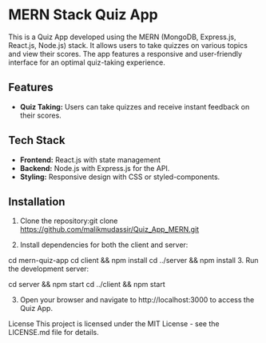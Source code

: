 # MERN Stack Quiz App

This is a Quiz App developed using the MERN (MongoDB, Express.js, React.js, Node.js) stack. It allows users to take quizzes on various topics and view their scores. The app features a responsive and user-friendly interface for an optimal quiz-taking experience.

## Features

- **Quiz Taking:** Users can take quizzes and receive instant feedback on their scores.

## Tech Stack

- **Frontend:** React.js with state management
- **Backend:** Node.js with Express.js for the API.
- **Styling:** Responsive design with CSS or styled-components.

## Installation

1. Clone the repository:git clone https://github.com/malikmudassir/Quiz_App_MERN.git

2. Install dependencies for both the client and server:

cd mern-quiz-app
cd client && npm install
cd ../server && npm install 3. Run the development server:

cd server && npm start
cd ../client && npm start

3. Open your browser and navigate to http://localhost:3000 to access the Quiz App.

License
This project is licensed under the MIT License - see the LICENSE.md file for details.
